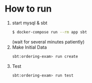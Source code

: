 # How to run

1. start mysql & sbt
    ```bash
    $ docker-compose run --rm app sbt
    ```
    (wait for several minutes patiently)
2. Make Initial Data
    ```bash
    sbt:ordering-exam> run create 
    ```
3. Test
    ```bash
    sbt:ordering-exam> run test
    ```
